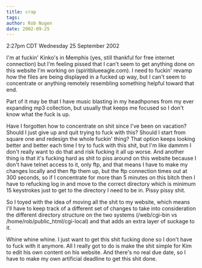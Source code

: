```yaml
---
title: crap
tags: 
author: Rob Nugen
date: 2002-09-25
---
```


<p class=date>2:27pm CDT Wednesday 25 September 2002</p>

<p>I'm at fuckin' Kinko's in Memphis (yes, still thankful for free
internet connection) but I'm feeling pissed that I can't seem to get
anything done on this website I'm working on (spiritblueeagle.com).
I need to fuckin' revamp how the files are being displayed in a fucked
up way, but I can't seem to concentrate or anything remotely
resembling something helpful toward that end.</p>

<p>Part of it may be that I have music blasting in my headhpones from
my ever expanding mp3 collection, but usually that keeps me focused so
I don't know what the fuck is up.</p>

<p>Have I forgotten how to concentrate on shit since I've been on
vacation?  Should I just give up and quit trying to fuck with this?
Should I start from square one and redesign the whole fuckin' thing?
That option keeps looking better and better each time I try to fuck
with this shit, but I'm like dammm I don't really want to do that and
risk fucking it all up worse.  And another thing is that it's fucking
hard as shit to piss around on this website because I don't have
telnet access to it, only ftp, and that means I have to make my
changes locally and then ftp them up, but the ftp connection times out
at 300 seconds, so if I concentrate for more than 5 minutes on this
bitch then I have to refucking log in and move to the correct
directory which is minimum 15 keystrokes just to get to the directory
I need to be in.  Pissy pissy shit.</p>

<p>So I toyed with the idea of moving all the shit to my website,
which means I'll have to keep track of a different set of changes to
take into consideration the different directory structure on the two
systems (/web/cgi-bin vs /home/rob/public_html/cgi-local) and that
adds an extra layer of suckage to it.</p>

<p>Whine whine whine.  I just want to get this shit fucking done so I
don't have to fuck with it anymore.  All I really got to do is make
the shit simple for Kim to edit his own content on his website.  And
there's no real due date, so I have to make my own artificial deadline
to get this shit done.</p>
